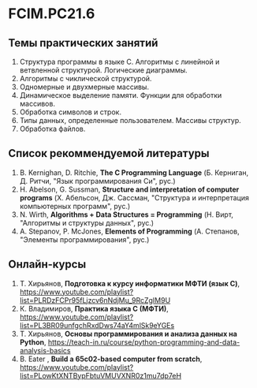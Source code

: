 # FCIM.PC21.6
## Темы практических занятий
1. Структура программы в языке С. Алгоритмы с линейной и ветвленной структурой. Логические диаграммы.
2. Алгоритмы с чиклической структурой.
3. Одномерные и двухмерные массивы.
4. Динамическое выделение памяти. Функции для обработки массивов.
5. Обработка символов и строк.
6. Типы данных, определенные пользователем. Массивы структур.
7. Обработка файлов.

## Список рекоммендуемой литературы
1. B. Kernighan, D. Ritchie, **The C Programming Language** (Б. Керниган, Д. Ритчи, "Язык программирования Си", рус.)
2. H. Abelson, G. Sussman, **Structure and interpretation of computer programs** (Х. Абельсон, Дж. Сассман, "Структура и интерпретация компьютерных программ", рус.)
3. N. Wirth, **Algorithms + Data Structures = Programming** (Н. Вирт, "Алгоритмы и структуры данных", рус.)
4. A. Stepanov, P. McJones, **Elements of Programming** (А. Степанов, "Элементы программирования", рус.)

## Онлайн-курсы
1. Т. Хирьянов, **Подготовка к курсу информатики МФТИ (язык С)**,
   https://www.youtube.com/playlist?list=PLRDzFCPr95fLjzcv6nNdjMu_9RcZgIM9U
2. К. Владимиров, **Практика языка С (МФТИ)**,
   https://www.youtube.com/playlist?list=PL3BR09unfgchRxdDws74aY4mlSk9eYGEs
3. Т. Хирьянов, **Основы программирования и анализа данных на Python**,
   https://teach-in.ru/course/python-programming-and-data-analysis-basics
4. B. Eater , **Build a 65c02-based computer from scratch**,
   https://www.youtube.com/playlist?list=PLowKtXNTBypFbtuVMUVXNR0z1mu7dp7eH
